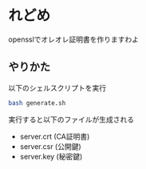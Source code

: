 # れどめ
opensslでオレオレ証明書を作りますわよ

## やりかた
以下のシェルスクリプトを実行
```bash
bash generate.sh
```

実行すると以下のファイルが生成される
- server.crt (CA証明書)
- server.csr (公開鍵)
- server.key (秘密鍵)
